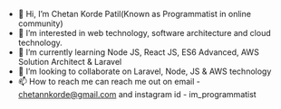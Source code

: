- 👋 Hi, I’m Chetan Korde Patil(Known as Programmatist in online community)
- 👀 I’m interested in web technology, software architecture and cloud technology.
- 🌱 I’m currently learning Node JS, React JS, ES6 Advanced, AWS Solution Architect & Laravel 
- 💞️ I’m looking to collaborate on Laravel, Node, JS & AWS technology
- 📫 How to reach me can reach me out on email - chetannkorde@gmail.com and instagram id - im_programmatist

<!---
kchetannarayan/kchetannarayan is a ✨ special ✨ repository because its `README.md` (this file) appears on your GitHub profile.
You can click the Preview link to take a look at your changes.
--->
